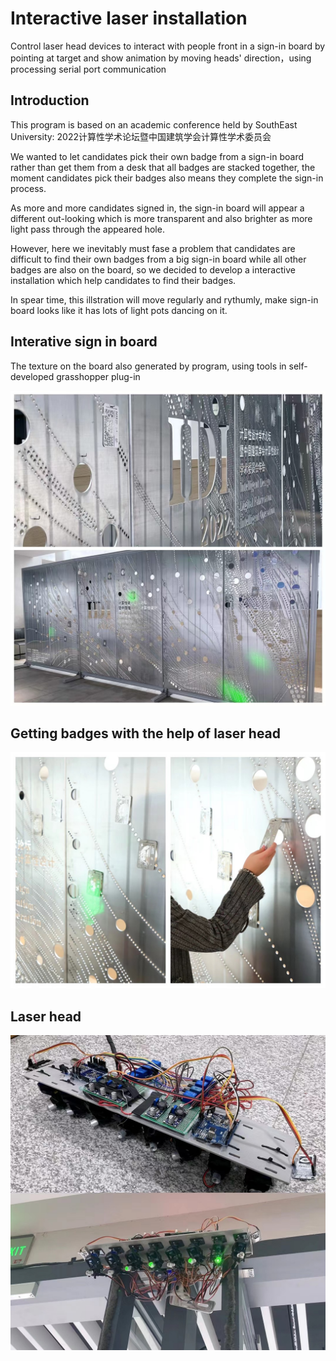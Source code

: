 # Interactive laser installation

Control laser head devices to interact with people front in a sign-in board by pointing at target and show animation by moving heads' direction，using processing serial port communication

## Introduction

This program is based on an academic conference held by SouthEast University: 2022计算性学术论坛暨中国建筑学会计算性学术委员会

We wanted to let candidates pick their own badge from a sign-in board rather than get them from a desk that all badges are stacked together, the moment candidates pick their badges also means they complete the sign-in process.

As more and more candidates signed in, the sign-in board will appear a different out-looking which is more transparent and also brighter as more light pass through the appeared hole.

However, here we inevitably must fase a problem that candidates are difficult to find their own badges from a big sign-in board while all other badges are also on the board, so we decided to develop a interactive installation which help candidates to find their badges.

In spear time, this illstration will move regularly and rythumly, make sign-in board looks like it has lots of light pots dancing on it.




## Interative sign in board

The texture on the board also generated by program, using tools in self-developed grasshopper plug-in

![image](jpg/interaction.jpg)


## Getting badges with the help of laser head

![image](jpg/Interactive%20_sign-in%20board.jpg)

## Laser head

![image](jpg/laser_head.jpg)
